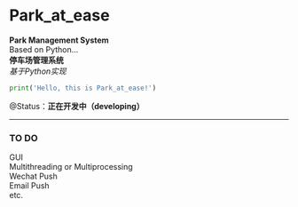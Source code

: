 # Park_at_ease
**Park Management System**  
Based on Python...    
**停车场管理系统**  
_基于Python实现_

```python
print('Hello, this is Park_at_ease!')

```

@Status：**正在开发中（developing）**

---
### TO DO

GUI  
Multithreading or Multiprocessing  
Wechat Push  
Email Push  
etc.  
